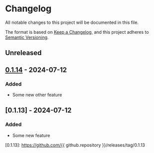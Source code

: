 # Changelog
All notable changes to this project will be documented in this file.

The format is based on [Keep a Changelog](https://keepachangelog.com/en/1.0.0/), and this project adheres to [Semantic Versioning](https://semver.org/spec/v2.0.0.html).

## Unreleased

## [0.1.14] - 2024-07-12
### Added
- Some new other feature

## [0.1.13] - 2024-07-12
### Added
- Some new feature

[0.1.14]: https://github.com/milliams/clifton-test/releases/tag/0.1.14
[0.1.13]: https://github.com/{{ github.repository }}/releases/tag/0.1.13

